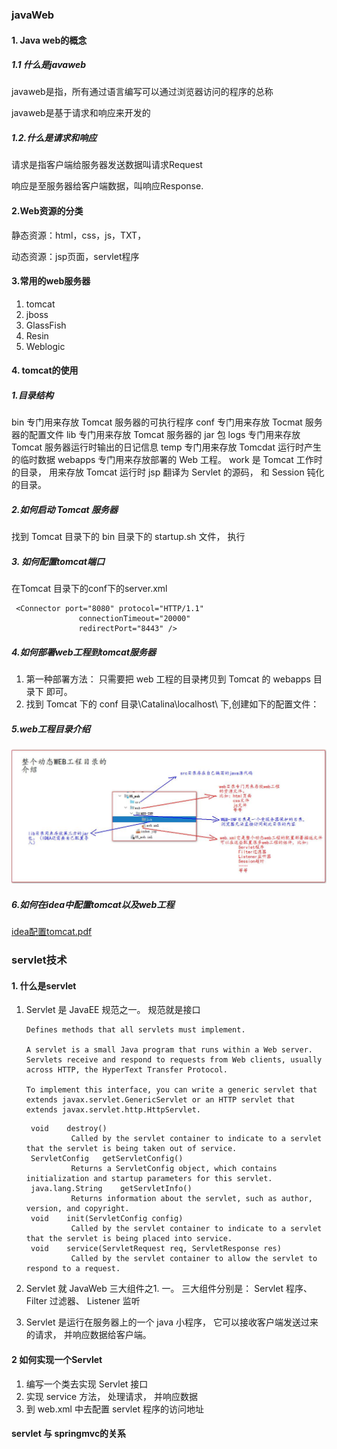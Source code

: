 ### javaWeb

#### 1. Java web的概念

##### 1.1 什么是javaweb

javaweb是指，所有通过语言编写可以通过浏览器访问的程序的总称

javaweb是基于请求和响应来开发的

##### 1.2.什么是请求和响应

请求是指客户端给服务器发送数据叫请求Request

响应是至服务器给客户端数据，叫响应Response.

#### 2.Web资源的分类

静态资源：html，css，js，TXT，

动态资源：jsp页面，servlet程序

#### 3.常用的web服务器

1. tomcat
2. jboss
3. GlassFish
4. Resin
5. Weblogic

#### 4. tomcat的使用

##### 1.目录结构

bin 专门用来存放 Tomcat 服务器的可执行程序
conf 专门用来存放 Tocmat 服务器的配置文件
lib 专门用来存放 Tomcat 服务器的 jar 包
logs 专门用来存放 Tomcat 服务器运行时输出的日记信息
temp 专门用来存放 Tomcdat 运行时产生的临时数据
webapps 专门用来存放部署的 Web 工程。
work 是 Tomcat 工作时的目录， 用来存放 Tomcat 运行时 jsp 翻译为 Servlet 的源码， 和 Session 钝化的目录。

##### 2.如何启动 Tomcat 服务器

找到 Tomcat 目录下的 bin 目录下的 startup.sh 文件， 执行

##### 3. 如何配置tomcat端口

在Tomcat 目录下的conf下的server.xml

```
 <Connector port="8080" protocol="HTTP/1.1"
               connectionTimeout="20000"
               redirectPort="8443" />
```

##### 4.如何部署web工程到tomcat服务器

1. 第一种部署方法： 只需要把 web 工程的目录拷贝到 Tomcat 的 webapps 目录下
   即可。
2. 找到 Tomcat 下的 conf 目录\Catalina\localhost\ 下,创建如下的配置文件：

##### 5.web工程目录介绍

![Screen Shot 2020-05-25 at 1.10.44 PM](Screen%20Shot%202020-05-25%20at%201.10.44%20PM.png)

#### 

##### 6.如何在idea中配置tomcat以及web工程

 [idea配置tomcat.pdf](idea配置tomcat.pdf) 



#### 





### servlet技术

#### 1. 什么是servlet

1. Servlet 是 JavaEE 规范之一。 规范就是接口

   ```
   Defines methods that all servlets must implement.
   
   A servlet is a small Java program that runs within a Web server. Servlets receive and respond to requests from Web clients, usually across HTTP, the HyperText Transfer Protocol.
   
   To implement this interface, you can write a generic servlet that extends javax.servlet.GenericServlet or an HTTP servlet that extends javax.servlet.http.HttpServlet.
   ```

   ```
    void	destroy()
             Called by the servlet container to indicate to a servlet that the servlet is being taken out of service.
    ServletConfig	getServletConfig()
             Returns a ServletConfig object, which contains initialization and startup parameters for this servlet.
    java.lang.String	getServletInfo()
             Returns information about the servlet, such as author, version, and copyright.
    void	init(ServletConfig config)
             Called by the servlet container to indicate to a servlet that the servlet is being placed into service.
    void	service(ServletRequest req, ServletResponse res)
             Called by the servlet container to allow the servlet to respond to a request.
   ```

   

2.  Servlet 就 JavaWeb 三大组件之1. 一。 三大组件分别是： Servlet 程序、 Filter 过滤器、 Listener 监听

3.  Servlet 是运行在服务器上的一个 java 小程序， 它可以接收客户端发送过来的请求， 并响应数据给客户端。

#### 2 如何实现一个Servlet

1. 编写一个类去实现 Servlet 接口
2.  实现 service 方法， 处理请求， 并响应数据
3.  到 web.xml 中去配置 servlet 程序的访问地址

#### servlet 与 springmvc的关系